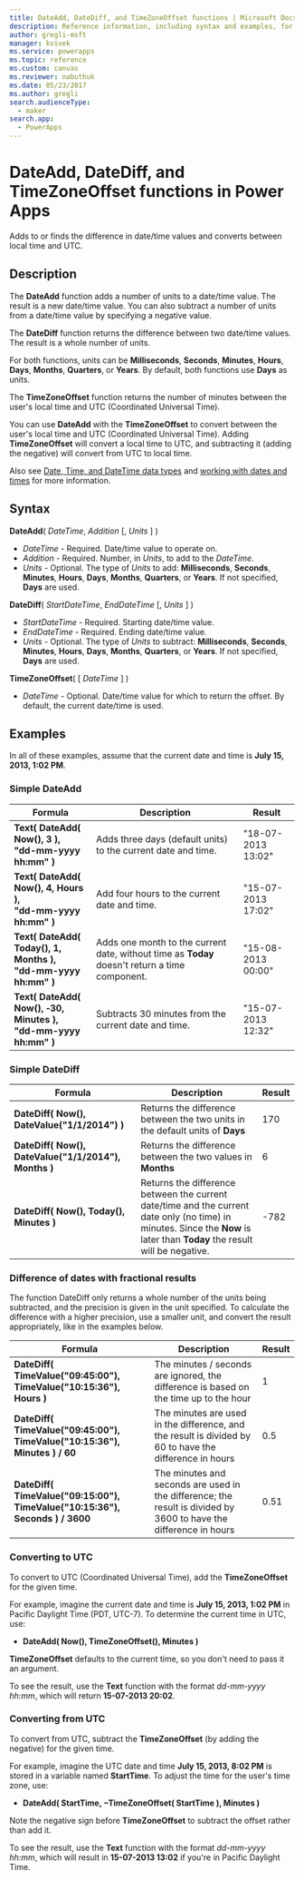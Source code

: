 ```yaml
---
title: DateAdd, DateDiff, and TimeZoneOffset functions | Microsoft Docs
description: Reference information, including syntax and examples, for the DateAdd, DateDiff, and TimeZoneOffset functions in Power Apps
author: gregli-msft
manager: kvivek
ms.service: powerapps
ms.topic: reference
ms.custom: canvas
ms.reviewer: nabuthuk
ms.date: 05/23/2017
ms.author: gregli
search.audienceType: 
  - maker
search.app: 
  - PowerApps
---
```

# DateAdd, DateDiff, and TimeZoneOffset functions in Power Apps
Adds to or finds the difference in date/time values and converts between local time and UTC.

## Description
The **DateAdd** function adds a number of units to a date/time value. The result is a new date/time value. You can also subtract a number of units from a date/time value by specifying a negative value.

The **DateDiff** function returns the difference between two date/time values. The result is a whole number of units.

For both functions, units can be **Milliseconds**, **Seconds**, **Minutes**, **Hours**, **Days**, **Months**, **Quarters**, or **Years**.  By default, both functions use **Days** as units.

The **TimeZoneOffset** function returns the number of minutes between the user's local time and UTC (Coordinated Universal Time).   

You can use **DateAdd** with the **TimeZoneOffset** to convert between the user's local time and UTC (Coordinated Universal Time).  Adding **TimeZoneOffset** will convert a local time to UTC, and subtracting it (adding the negative) will convert from UTC to local time.

Also see [Date, Time, and DateTime data types](../functions/data-types.md#date-time-and-datetime) and [working with dates and times](../show-text-dates-times.md) for more information.

## Syntax
**DateAdd**( *DateTime*, *Addition* [, *Units* ] )

* *DateTime* - Required. Date/time value to operate on.
* *Addition* - Required. Number, in *Units*, to add to the *DateTime*.
* *Units* - Optional. The type of *Units* to add: **Milliseconds**, **Seconds**, **Minutes**, **Hours**, **Days**, **Months**, **Quarters**, or **Years**.  If not specified, **Days** are used.

**DateDiff**( *StartDateTime*, *EndDateTime* [, *Units* ] )

* *StartDateTime* - Required. Starting date/time value.
* *EndDateTime* - Required. Ending date/time value.
* *Units* - Optional. The type of *Units* to subtract: **Milliseconds**, **Seconds**, **Minutes**, **Hours**, **Days**, **Months**, **Quarters**, or **Years**.  If not specified, **Days** are used.

**TimeZoneOffset**( [ *DateTime* ] )

* *DateTime* - Optional.  Date/time value for which to return the offset.  By default, the current date/time is used.

## Examples
In all of these examples, assume that the current date and time is **July 15, 2013, 1:02 PM**.

### Simple DateAdd

| Formula | Description | Result |
| --- | --- | --- |
| **Text( DateAdd( Now(), 3 ),<br>"dd-mm-yyyy hh:mm" )** |Adds three days (default units) to the current date and time. |"18-07-2013 13:02" |
| **Text( DateAdd( Now(), 4, Hours ),<br>"dd-mm-yyyy hh:mm" )** |Add four hours to the current date and time. |"15-07-2013 17:02" |
| **Text( DateAdd( Today(), 1, Months ),<br>"dd-mm-yyyy hh:mm" )** |Adds one month to the current date, without time as **Today** doesn't return a time component. |"15-08-2013 00:00" |
| **Text( DateAdd( Now(), &#8209;30, Minutes ),<br>"dd-mm-yyyy hh:mm" )** |Subtracts 30 minutes from the current date and time. |"15-07-2013 12:32" |

### Simple DateDiff

| Formula | Description | Result |
| --- | --- | --- |
| **DateDiff( Now(), DateValue("1/1/2014") )** |Returns the difference between the two units in the default units of **Days** |170 |
| **DateDiff( Now(), DateValue("1/1/2014"), Months )** |Returns the difference between the two values in **Months** |6 |
| **DateDiff( Now(), Today(), Minutes )** |Returns the difference between the current date/time and the current date only (no time) in minutes.  Since the **Now** is later than **Today** the result will be negative. |-782 |

### Difference of dates with fractional results

The function DateDiff only returns a whole number of the units being subtracted, and the precision is given in the unit specified. To calculate the difference with a higher precision, use a smaller unit, and convert the result appropriately, like in the examples below.

| Formula | Description | Result |
| --- | --- | --- |
| **DateDiff( TimeValue("09:45:00"), TimeValue("10:15:36"), Hours )** | The minutes / seconds are ignored, the difference is based on the time up to the hour | 1 |
| **DateDiff( TimeValue("09:45:00"), TimeValue("10:15:36"), Minutes ) / 60** | The minutes are used in the difference, and the result is divided by 60 to have the difference in hours | 0.5 |
| **DateDiff( TimeValue("09:15:00"), TimeValue("10:15:36"), Seconds ) / 3600** | The minutes and seconds are used in the difference; the result is divided by 3600 to have the difference in hours | 0.51 |

### Converting to UTC
To convert to UTC (Coordinated Universal Time), add the **TimeZoneOffset** for the given time.  

For example, imagine the current date and time is **July 15, 2013, 1:02 PM** in Pacific Daylight Time (PDT, UTC-7).  To determine the current time in UTC, use:

* **DateAdd( Now(), TimeZoneOffset(), Minutes )**

**TimeZoneOffset** defaults to the current time, so you don't need to pass it an argument.

To see the result, use the **Text** function with the format *dd-mm-yyyy hh:mm*, which will return **15-07-2013 20:02**.

### Converting from UTC
To convert from UTC, subtract the **TimeZoneOffset** (by adding the negative) for the given time.

For example, imagine the UTC date and time **July 15, 2013, 8:02 PM** is stored in a variable named **StartTime**. To adjust the time for the user's time zone, use:

* **DateAdd( StartTime, &minus;TimeZoneOffset( StartTime ), Minutes )**

Note the negative sign before **TimeZoneOffset** to subtract the offset rather than add it.

To see the result, use the **Text** function with the format *dd-mm-yyyy hh:mm*, which will result in **15-07-2013 13:02** if you're in Pacific Daylight Time.


